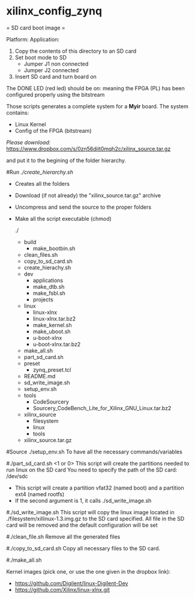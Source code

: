 # xilinx_config_zynq


= SD card boot image =

Platform: <platform>
Application: <elf>

1. Copy the contents of this directory to an SD card
2. Set boot mode to SD
   - Jumper J1 non connected
   - Jumper J2 connected
3. Insert SD card and turn board on

The DONE LED (red led) should be on: meaning the FPGA (PL) has been configured properly using the bitstream


Those scripts generates a complete system for a **Myir** board.
The system contains:
   - Linux Kernel
   - Config of the FPGA (bitstream)


*Please download:*
	https://www.dropbox.com/s/0zn56diit0mqh2c/xilinx_source.tar.gz

and put it to the begining of the folder hierarchy.

#Run *./create_hierarchy.sh*
- Creates all the folders
- Download (if not already) the "xilinx_source.tar.gz" archive
- Uncompress and send the source to the proper folders
- Make all the script executable (chmod)

	./
	* build
		* make_bootbin.sh
	* clean_files.sh
	* copy_to_sd_card.sh
	* create_hierachy.sh
	* dev
		* applications
		* make_dtb.sh
		* make_fsbl.sh
		* projects
	* linux
		* linux-xlnx
		* linux-xlnx.tar.bz2
		* make_kernel.sh
		* make_uboot.sh
		* u-boot-xlnx
		* u-boot-xlnx.tar.bz2
	* make_all.sh
	* part_sd_card.sh
	* preset
		* zynq_preset.tcl
	* README.md
	* sd_write_image.sh
	* setup_env.sh
	* tools
		* CodeSourcery
		* Sourcery_CodeBench_Lite_for_Xilinx_GNU_Linux.tar.bz2
	* xilinx_source
		* filesystem
		* linux
		* tools
	* xilinx_source.tar.gz



#Source ./setup_env.sh
To have all the necessary commands/variables

#./part_sd_card.sh <SD CARD ABSOLUTE PATH> <1 or 0>
This script will create the partitions needed to run linux on the SD card
You need to specify the path of the SD card: /dev/sdc
- This script will create a partition vfat32 (named boot) and a partition ext4 (named rootfs)
- If the second argument is 1, it calls ./sd_write_image.sh <SD CARD ABSOLUTE PATH>

#./sd_write_image.sh <SD CARD ABSOLUTE PATH>
This script will copy the linux image located in ./filesystem/xillinux-1.3.img.gz to the SD card specified.
All file in the SD card will be removed and the default configuration will be set

#./clean_file.sh
Remove all the generated files

#./copy_to_sd_card.sh <SD CARD ABSOLUTE PATH>
Copy all necessary files to the SD card.

#./make_all.sh <Path to the hdf file> <sd card absolute path>



Kernel images (pick one, or use the one given in the dropbox link):
- https://github.com/Digilent/linux-Digilent-Dev
- https://github.com/Xilinx/linux-xlnx.git
